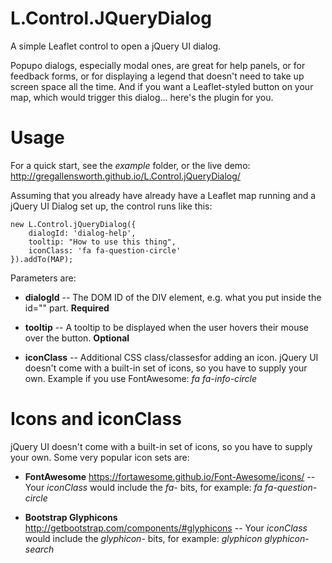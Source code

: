 # L.Control.JQueryDialog

A simple Leaflet control to open a jQuery UI dialog.

Popupo dialogs, especially modal ones, are great for help panels, or for feedback forms, or for displaying a legend that doesn't need to take up screen space all the time. And if you want a Leaflet-styled button on your map, which would trigger this dialog... here's the plugin for you.

# Usage

For a quick start, see the *example* folder, or the live demo: http://gregallensworth.github.io/L.Control.jQueryDialog/

Assuming that you already have already have a Leaflet map running and a jQuery UI Dialog set up, the control runs like this:

```
new L.Control.jQueryDialog({
    dialogId: 'dialog-help',
    tooltip: "How to use this thing",
    iconClass: 'fa fa-question-circle'
}).addTo(MAP);
```

Parameters are:

* **dialogId** -- The DOM ID of the DIV element, e.g. what you put inside the id="" part. **Required**

* **tooltip** -- A tooltip to be displayed when the user hovers their mouse over the button. **Optional**

* **iconClass** -- Additional CSS class/classesfor adding an icon. jQuery UI doesn't come with a built-in set of icons, so you have to supply your own. Example if you use FontAwesome: *fa fa-info-circle*

# Icons and iconClass

jQuery UI doesn't come with a built-in set of icons, so you have to supply your own. Some very popular icon sets are:

* **FontAwesome** https://fortawesome.github.io/Font-Awesome/icons/ -- Your *iconClass* would include the *fa-* bits, for example: *fa fa-question-circle*

* **Bootstrap Glyphicons** http://getbootstrap.com/components/#glyphicons -- Your *iconClass* would include the *glyphicon-* bits, for example: *glyphicon glyphicon-search*
